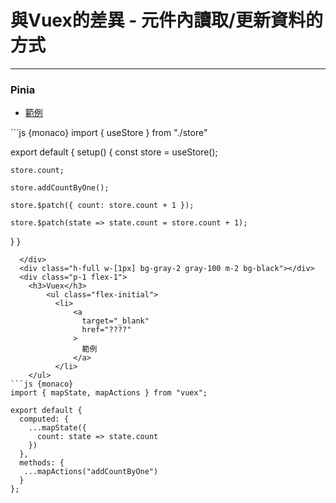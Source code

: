 <h1>與Vuex的差異 - 元件內讀取/更新資料的方式</h1>
<hr>
<div class="flex h-full">
  <div class="p-1 flex-1">
    <h3>Pinia</h3>
    <ul class="flex-initial">
       <li>
          <a 
            target="_blank" 
            href="?????"
          >
            範例
          </a>
       </li>
    </ul>
```js {monaco}
import { useStore } from "./store"

export default {
  setup() {
    const store = useStore();

    store.count;

    store.addCountByOne();

    store.$patch({ count: store.count + 1 });

    store.$patch(state => state.count = store.count + 1);
  }
}
```
  </div>
  <div class="h-full w-[1px] bg-gray-2 gray-100 m-2 bg-black"></div>
  <div class="p-1 flex-1">
    <h3>Vuex</h3>
        <ul class="flex-initial">
          <li>
              <a 
                target="_blank" 
                href="????"
              >
                範例
              </a>
          </li>
    </ul>
```js {monaco}
import { mapState, mapActions } from "vuex";

export default {
  computed: {
    ...mapState({
      count: state => state.count
    })
  },
  methods: {
   ...mapActions("addCountByOne")
  }
};
```
  </div>
</div>
